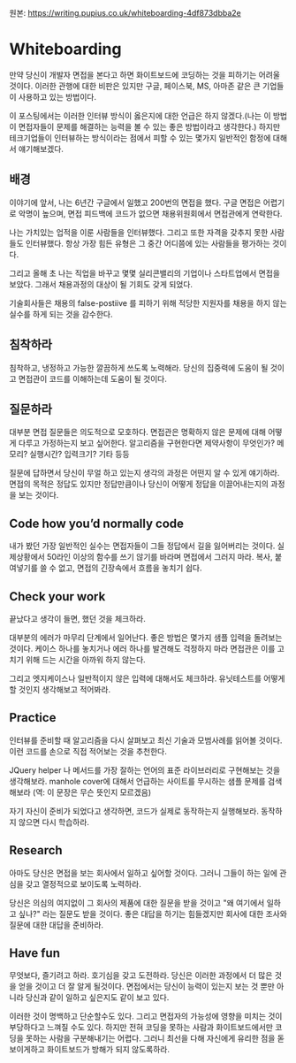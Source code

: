 원본:  https://writing.pupius.co.uk/whiteboarding-4df873dbba2e

# Whiteboarding

만약 당신이 개발자 면접을 본다고 하면 화이트보드에 코딩하는 것을 피하기는 어려울 것이다. 이러한 관행에 대한 비판은 있지만 구글, 페이스북, MS, 아마존 같은 큰 기업들이 사용하고 있는 방법이다.

이 포스팅에서는 이러한 인터뷰 방식이 옳은지에 대한 언급은 하지 않겠다.(나는 이 방법이 면접자들이 문제를 해결하는 능력을 볼 수 있는 좋은 방법이라고 생각한다.) 하지만 테크기업들이 인터뷰하는 방식이라는 점에서 피할 수 있는 몇가지 일반적인 함정에 대해서 얘기해보겠다.

## 배경
이야기에 앞서, 나는 6년간 구글에서 일했고 200번의 면접을 했다. 구글 면접은 어렵기로 악명이 높으며, 면접 피드백에 코드가 없으면 채용위원회에서 면접관에게 연락한다. 

나는 가치있는 업적을 이룬 사람들을 인터뷰했다. 그리고 또한 자격을 갖추지 못한 사람들도 인터뷰했다. 항상 가장 힘든 유형은 그 중간 어디쯤에 있는 사람들을 평가하는 것이다.

그리고 올해 초 나는 직업을 바꾸고 몇몇 실리콘밸리의 기업이나 스타트업에서 면접을 보았다. 그래서 채용과정의 대상이 될 기회도 갖게 되었다.

기술회사들은 채용의 false-postiive 를 피하기 위해 적당한 지원자를 채용을 하지 않는 실수를 하게 되는 것을 감수한다.  

## 침착하라
침착하고, 냉정하고 가능한 깔끔하게 쓰도록 노력해라. 당신의 집중력에 도움이 될 것이고 면접관이 코드를 이해하는데 도움이 될 것이다.

## 질문하라
대부분 면접 질문들은 의도적으로 모호하다. 면접관은 명확하지 않은 문제에 대해 어떻게 다루고 가정하는지 보고 싶어한다. 알고리즘을 구현한다면 제약사항이 무엇인가? 메모리? 실행시간? 입력크기? 기타 등등

질문에 답하면서 당신이 무얼 하고 있는지 생각의 과정은 어떤지 알 수 있게 얘기하라. 면접의 목적은 정답도 있지만 정답만큼이나 당신이 어떻게 정답을 이끌어내는지의 과정을 보는 것이다. 

## Code how you’d normally code
내가 봤던 가장 일반적인 실수는 면접자들이 그들 정답에서 길을 잃어버리는 것이다. 실제상황에서 50라인 이상의 함수를 쓰기 않기를 바라며 면접에서 그러지 마라. 복사, 붙여넣기를 쓸 수 없고, 면접의 긴장속에서 흐름을 놓치기 쉽다. 

## Check your work

끝났다고 생각이 들면, 했던 것을 체크하라.

대부분의 에러가 마무리 단계에서 일어난다. 좋은 방법은 몇가지 샘플 입력을 돌려보는 것이다. 케이스 하나를 놓치거나 에러 하나를 발견해도 걱정하지 마라 면접관은 이를 고치기 위해 드는 시간을 아까워 하지 않는다. 

그리고 엣지케이스나 일반적이지 않은 입력에 대해서도 체크하라. 유닛테스트를 어떻게 할 것인지 생각해보고 적어봐라.

## Practice
인터뷰를 준비할 때 알고리즘을 다시 살펴보고 최신 기술과 모범사례를 읽어볼 것이다. 이런 코드를 손으로 직접 적어보는 것을 추천한다. 

JQuery helper 나 메서드를 가장 잘하는 언어의 표준 라이브러리로 구현해보는 것을 생각해보라. manhole cover에 대해서 언급하는 사이트를 무시하는 샘플 문제를 검색해보라 (역: 이 문장은 무슨 뜻인지 모르겠음)

자기 자신이 준비가 되었다고 생각하면, 코드가 실제로 동작하는지 실행해보라. 동작하지 않으면 다시 학습하라.

## Research
아마도 당신은 면접을 보는 회사에서 일하고 싶어할 것이다. 그러니 그들이 하는 일에 관심을 갖고 열정적으로 보이도록 노력하라.

당신은 의심의 여지없이 그 회사의 제품에 대한 질문을 받을 것이고 "왜 여기에서 일하고 싶나?" 라는 질문도 받을 것이다. 좋은 대답을 하기는 힘들겠지만 회사에 대한 조사와 질문에 대한 대답을 준비하라.

## Have fun

무엇보다, 즐기려고 하라. 호기심을 갖고 도전하라. 당신은 이러한 과정에서 더 많은 것을 얻을 것이고 더 잘 알게 될것이다. 면접에서는 당신이 능력이 있는지 보는 것 뿐만 아니라 당신과 같이 일하고 싶은지도 같이 보고 있다.

이러한 것이 명백하고 단순할수도 있다. 그리고 면접자의 가능성에 영향을 미치는 것이 부당하다고 느껴질 수도 있다. 하지만 전혀 코딩을 못하는 사람과 화이트보드에서만 코딩을 못하는 사람을 구분해내기는 어렵다. 그러니 최선을 다해 자신에게 유리한 점을 돋보이게하고 화이트보드가 방해가 되지 않도록하라. 

